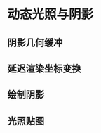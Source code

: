 # 动态光照与阴影

<secondary-label ref="wip"/>

## 阴影几何缓冲

## 延迟渲染坐标变换

[//]: # (延迟渲染变换的不是顶点位置，而是纹理的位置信息)

## 绘制阴影

## 光照贴图
